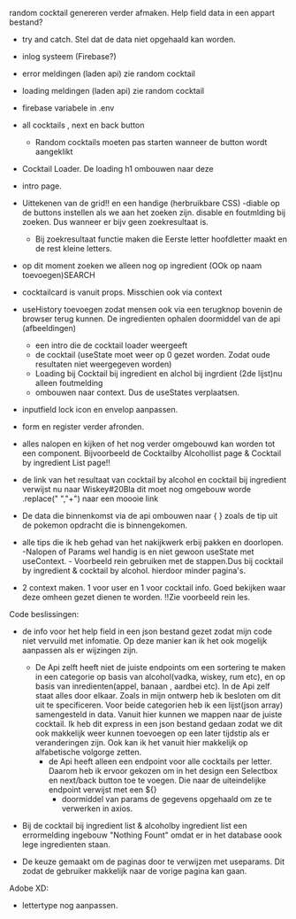 
random cocktail genereren verder afmaken. 
Help field data in een appart bestand?

- try and catch. Stel dat de data niet opgehaald kan worden. 
- inlog systeem (Firebase?)
- error meldingen (laden api) zie random cocktail
- loading meldingen (laden api) zie random cocktail
- firebase variabele in .env
- all cocktails , next en back button 
  - Random cocktails moeten pas starten wanneer de button wordt aangeklikt
- Cocktail Loader. De loading h1 ombouwen naar deze
- intro page. 
- Uittekenen van de grid!! en een handige (herbruikbare CSS)
-diable op de buttons instellen als we aan het zoeken zijn.
  disable en foutmlding bij zoeken. Dus wanneer er bijv geen zoekresultaat is.
  - Bij zoekresultaat functie maken die Eerste letter hoofdletter maakt en de rest kleine letters.
- op dit moment zoeken we alleen nog op ingredient (OOk op naam toevoegen)SEARCH
- cocktailcard is vanuit props. Misschien ook via context
- useHistory toevoegen zodat mensen ook via een terugknop bovenin de browser terug kunnen.
De ingredienten ophalen doormiddel van de api (afbeeldingen)
  - een intro die de cocktail loader weergeeft
  - de cocktail (useState moet weer op 0 gezet worden. Zodat oude resultaten niet weergegeven worden)
  - Loading bij Cocktail bij ingredient en alchol bij ingrdient (2de lijst)nu alleen foutmelding
  - ombouwen naar context. Dus de useStates verplaatsen.
  
- inputfield lock icon en envelop aanpassen. 
- form en register verder afronden. 

- alles nalopen en kijken of het nog verder omgebouwd kan worden tot een component. Bijvoorbeeld de Cocktailby Alcohollist page & Cocktail by ingredient List page!! 
- de link van het resultaat van cocktail by alcohol en cocktail bij ingredient verwijst nu naar Wiskey#20Bla dit moet nog omgebouw worde .replace(" ","+") naar een moooie link
-  De data die binnenkomst via de api ombouwen naar { } zoals de tip uit de pokemon opdracht die is binnengekomen.
- alle tips die ik heb gehad van het nakijkwerk erbij pakken en doorlopen. 
-Nalopen of Params wel handig is en niet gewoon useState met useContext.
      - Voorbeeld rein gebruiken met de stappen.Dus bij cocktail by ingredient & cocktail by alcohol.
        hierdoor minder pagina's.
  
- 2 context maken. 1 voor user en 1 voor cocktail info. Goed bekijken waar deze omheen gezet dienen te worden. !!Zie voorbeeld rein les.

Code beslissingen:
- de info voor het help field in een json bestand gezet zodat mijn code niet vervuild met infomatie. 
Op deze manier kan ik het ook mogelijk aanpassen als er wijzingen zijn.
  - De Api zelft heeft niet de juiste endpoints om een sortering te maken in een categorie op basis van alcohol(vadka, wiskey, rum etc), en op basis van inredienten(appel, banaan , aardbei etc). In de Api zelf staat alles door elkaar. 
    Zoals in mijn ontwerp heb ik besloten om dit uit te specificeren. Voor beide categorien heb ik een lijst(json array) samengesteld in data. Vanuit hier kunnen we mappen naar de juiste cocktail. Ik heb dit express in een json bestand gedaan zodat we dit ook makkelijk weer kunnen toevoegen op een later tijdstip als er veranderingen zijn. 
    Ook kan ik het vanuit hier makkelijk op alfabetische volgorge zetten.
    - de Api heeft alleen een endpoint voor alle cocktails per letter. Daarom heb ik ervoor gekozen om in het design een Selectbox en next/back button toe te voegen. 
    Die naar de uiteindelijke endpoint verwijst met een ${}
      - doormiddel van params de gegevens opgehaald om ze te verwerken in axios.
  
- Bij de cocktail bij ingredient list & alcoholby ingredient list een errormelding ingebouw "Nothing Fount" omdat er in het database oook lege ingredienten staan.
- De keuze gemaakt om de paginas door te verwijzen met useparams. Dit zodat de gebruiker makkelijk naar de vorige pagina kan gaan.

Adobe XD: 
- lettertype nog aanpassen.